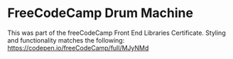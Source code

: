 # FreeCodeCamp Drum Machine

This was part of the freeCodeCamp Front End Libraries Certificate. Styling and functionality matches the following: https://codepen.io/freeCodeCamp/full/MJyNMd

